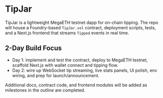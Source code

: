 # TipJar

TipJar is a lightweight MegaETH testnet dapp for on-chain tipping. The repo will house a Foundry-based `TipJar.sol` contract, deployment scripts, tests, and a Next.js frontend that streams `Tipped` events in real time.

## 2-Day Build Focus
- Day 1: implement and test the contract, deploy to MegaETH testnet, scaffold Next.js with wallet connect and tipping flow.
- Day 2: wire up WebSocket tip streaming, live stats panels, UI polish, env wiring, and prep for launch/announcement.

Additional docs, contract code, and frontend modules will be added as milestones in the outline are completed.
